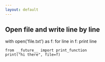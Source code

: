 ```yaml
---
layout: default
---
```


## Open file and write line by line
    
   with open('file.txt') as f:
    for line in f:
        print line

    from __future__ import print_function
    print("hi there", file=f) 
